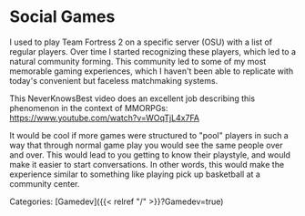 # Social Games

I used to play Team Fortress 2 on a specific server (OSU) with a list of
regular players.  Over time I started recognizing these players, which led to a
natural community forming. This community led to some of my most memorable
gaming experiences, which I haven't been able to replicate with today's
convenient but faceless matchmaking systems.

This NeverKnowsBest video does an excellent job describing this phenomenon in
the context of MMORPGs: https://www.youtube.com/watch?v=WOqTjL4x7FA

It would be cool if more games were structured to "pool" players in such a way
that through normal game play you would see the same people over and over. This
would lead to you getting to know their playstyle, and would make it easier to
start conversations. In other words, this would make the experience similar to
something like playing pick up basketball at a community center.

Categories:
[Gamedev]({{< relref "/" >}}?Gamedev=true)